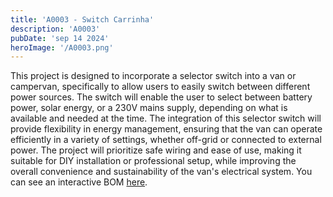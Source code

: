 ```yaml
---
title: 'A0003 - Switch Carrinha'
description: 'A0003'
pubDate: 'sep 14 2024'
heroImage: '/A0003.png'
---
```


This project is designed to incorporate a selector switch into a van or campervan, specifically to allow users to easily switch between different power sources. The switch will enable the user to select between battery power, solar energy, or a 230V mains supply, depending on what is available and needed at the time. The integration of this selector switch will provide flexibility in energy management, ensuring that the van can operate efficiently in a variety of settings, whether off-grid or connected to external power. The project will prioritize safe wiring and ease of use, making it suitable for DIY installation or professional setup, while improving the overall convenience and sustainability of the van's electrical system.
You can see an interactive BOM [here](/BOM's/BOM_A0003.html).